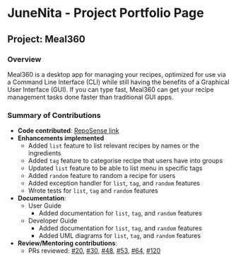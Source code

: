 # JuneNita - Project Portfolio Page

## Project: Meal360
### Overview
Meal360 is a desktop app for managing your recipes, optimized for use via a Command Line Interface (CLI) while still 
having the benefits of a Graphical User Interface (GUI). If you can type fast, Meal360 can get your recipe management 
tasks done faster than traditional GUI apps.



### Summary of Contributions
* __Code contributed__: [RepoSense link](https://nus-cs2113-ay2223s2.github.io/tp-dashboard/?search=junenita&breakdown=true)
* __Enhancements implemented__
  * Added `list` feature to list relevant recipes by names or the ingredients
  * Added `tag` feature to categorise recipe that users have into groups
  * Updated `list` feature to be able to list menu in specific tags
  * Added `random` feature to random a recipe for users
  * Added exception handler for `list`, `tag`, and `random` features
  * Wrote tests for `list`, `tag` and `random` features
* __Documentation__:
  * User Guide
    * Added documentation for `list`, `tag`, and `random` features
  * Developer Guide
    * Added documentation for `list`, `tag`, and `random` features
    * Added UML diagrams for `list`, `tag`, and `random` features
* __Review/Mentoring contributions__:
  * PRs reviewed: [#20](https://github.com/AY2223S2-CS2113-F10-3/tp/pull/20),
  [#30](https://github.com/AY2223S2-CS2113-F10-3/tp/pull/30),
  [#48](https://github.com/AY2223S2-CS2113-F10-3/tp/pull/48),
  [#53](https://github.com/AY2223S2-CS2113-F10-3/tp/pull/53),
  [#64](https://github.com/AY2223S2-CS2113-F10-3/tp/pull/64),
  [#120](https://github.com/AY2223S2-CS2113-F10-3/tp/pull/120)
